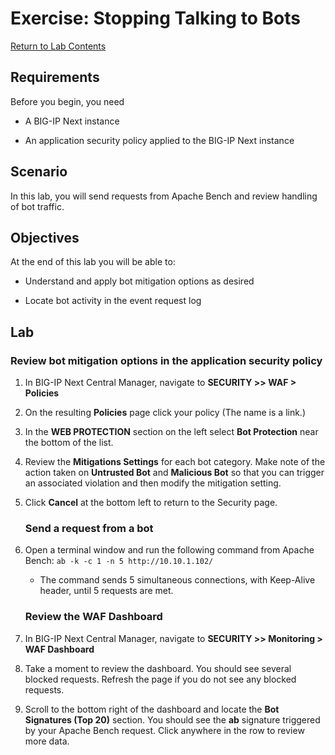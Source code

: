 # Exercise: Stopping Talking to Bots

[Return to Lab Contents](#lab-contents)

## Requirements

Before you begin, you need

- A BIG-IP Next instance 

- An application security policy applied to the BIG-IP Next instance

## Scenario

In this lab, you will send requests from Apache Bench and review handling of bot traffic.

## Objectives

At the end of this lab you will be able to:

- Understand and apply bot mitigation options as desired

- Locate bot activity in the event request log

## Lab

### Review bot mitigation options in the application security policy

1. In BIG-IP Next Central Manager, navigate to **SECURITY >> WAF > Policies**

1. On the resulting **Policies** page click your policy (The name is a link.)

1. In the **WEB PROTECTION** section on the left select **Bot Protection** near the bottom of the list.

1. Review the **Mitigations Settings** for each bot category. Make note of the action taken on **Untrusted Bot** and **Malicious Bot** so that you can trigger an associated violation and then modify the mitigation setting.

1. Click **Cancel** at the bottom left to return to the Security page.

    ### Send a request from a bot

1. Open a terminal window and run the following command from Apache Bench:
`ab -k -c 1 -n 5 http://10.10.1.102/ `

    - The command sends 5 simultaneous connections, with Keep-Alive header, until 5 requests are met.

    ### Review the WAF Dashboard

1.  In BIG-IP Next Central Manager, navigate to **SECURITY >> Monitoring > WAF Dashboard**

1. Take a moment to review the dashboard. You should see several blocked requests. Refresh the page if you do not see any blocked requests.

1. Scroll to the bottom right of the dashboard and locate the **Bot Signatures (Top 20)** section. You should see the **ab** signature triggered by your Apache Bench request. Click anywhere in the row to review more data.
